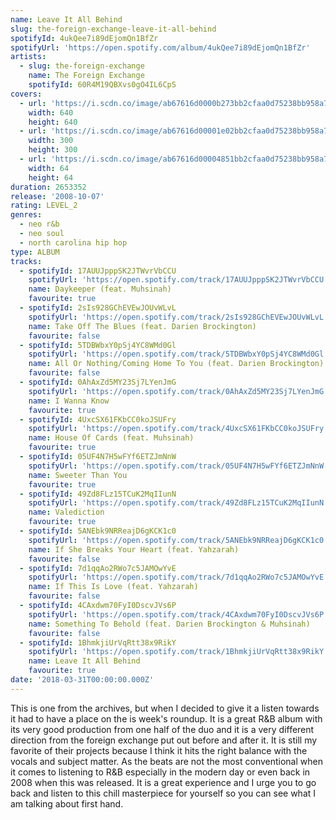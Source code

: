 ```yaml
---
name: Leave It All Behind
slug: the-foreign-exchange-leave-it-all-behind
spotifyId: 4ukQee7i89dEjomQn1BfZr
spotifyUrl: 'https://open.spotify.com/album/4ukQee7i89dEjomQn1BfZr'
artists:
  - slug: the-foreign-exchange
    name: The Foreign Exchange
    spotifyId: 60R4M19QBXvs0gO4IL6CpS
covers:
  - url: 'https://i.scdn.co/image/ab67616d0000b273bb2cfaa0d75238bb958a7004'
    width: 640
    height: 640
  - url: 'https://i.scdn.co/image/ab67616d00001e02bb2cfaa0d75238bb958a7004'
    width: 300
    height: 300
  - url: 'https://i.scdn.co/image/ab67616d00004851bb2cfaa0d75238bb958a7004'
    width: 64
    height: 64
duration: 2653352
release: '2008-10-07'
rating: LEVEL_2
genres:
  - neo r&b
  - neo soul
  - north carolina hip hop
type: ALBUM
tracks:
  - spotifyId: 17AUUJpppSK2JTWvrVbCCU
    spotifyUrl: 'https://open.spotify.com/track/17AUUJpppSK2JTWvrVbCCU'
    name: Daykeeper (feat. Muhsinah)
    favourite: true
  - spotifyId: 2sIs928GChEVEwJOUvWLvL
    spotifyUrl: 'https://open.spotify.com/track/2sIs928GChEVEwJOUvWLvL'
    name: Take Off The Blues (feat. Darien Brockington)
    favourite: false
  - spotifyId: 5TDBWbxY0pSj4YC8WMd0Gl
    spotifyUrl: 'https://open.spotify.com/track/5TDBWbxY0pSj4YC8WMd0Gl'
    name: All Or Nothing/Coming Home To You (feat. Darien Brockington)
    favourite: false
  - spotifyId: 0AhAxZd5MY23Sj7LYenJmG
    spotifyUrl: 'https://open.spotify.com/track/0AhAxZd5MY23Sj7LYenJmG'
    name: I Wanna Know
    favourite: true
  - spotifyId: 4UxcSX61FKbCC0koJSUFry
    spotifyUrl: 'https://open.spotify.com/track/4UxcSX61FKbCC0koJSUFry'
    name: House Of Cards (feat. Muhsinah)
    favourite: true
  - spotifyId: 05UF4N7H5wFYf6ETZJmNnW
    spotifyUrl: 'https://open.spotify.com/track/05UF4N7H5wFYf6ETZJmNnW'
    name: Sweeter Than You
    favourite: true
  - spotifyId: 49Zd8FLz15TCuK2MqIIunN
    spotifyUrl: 'https://open.spotify.com/track/49Zd8FLz15TCuK2MqIIunN'
    name: Valediction
    favourite: true
  - spotifyId: 5ANEbk9NRReajD6gKCK1c0
    spotifyUrl: 'https://open.spotify.com/track/5ANEbk9NRReajD6gKCK1c0'
    name: If She Breaks Your Heart (feat. Yahzarah)
    favourite: false
  - spotifyId: 7d1qqAo2RWo7c5JAMOwYvE
    spotifyUrl: 'https://open.spotify.com/track/7d1qqAo2RWo7c5JAMOwYvE'
    name: If This Is Love (feat. Yahzarah)
    favourite: false
  - spotifyId: 4CAxdwm70FyI0DscvJVs6P
    spotifyUrl: 'https://open.spotify.com/track/4CAxdwm70FyI0DscvJVs6P'
    name: Something To Behold (feat. Darien Brockington & Muhsinah)
    favourite: false
  - spotifyId: 1BhmkjiUrVqRtt38x9RikY
    spotifyUrl: 'https://open.spotify.com/track/1BhmkjiUrVqRtt38x9RikY'
    name: Leave It All Behind
    favourite: true
date: '2018-03-31T00:00:00.000Z'
---
```

This is one from the archives, but when I decided to give it a listen towards it had to
have a place on the is week's roundup. It is a great R&B album with its very good production
from one half of the duo and it is a very different direction from the foreign exchange put
out before and after it. It is still my favorite of their projects because I think it hits
the right balance with the vocals and subject matter. As the beats are not the most conventional
when it comes to listening to R&B especially in the modern day or even back in 2008 when
this was released. It is a great experience and I urge you to go back and listen to this
chill masterpiece for yourself so you can see what I am talking about first hand.
